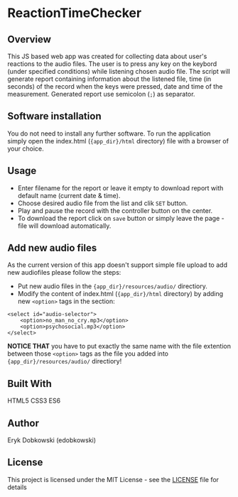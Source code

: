 # ReactionTimeChecker

## Overview
This JS based web app was created for collecting data about user's reactions to the audio files. The user is to press any key on the keybord (under specified conditions) while listening chosen audio file. The script will generate report containing information about the listened file, time (in seconds) of the record when the keys were pressed, date and time of the measurement. Generated report use semicolon (`;`) as separator.

## Software installation
You do not need to install any further software. To run the application simply open the index.html (`{app_dir}/html` directory) file with a browser of your choice.

## Usage
- Enter filename for the report or leave it empty to download report with default name (current date & time).
- Choose desired audio file from the list and clik `SET` button.
- Play and pause the record with the controller button on the center.
- To download the report click on `save` button or simply leave the page - file will download automatically.

## Add new audio files
As the current version of this app doesn't support simple file upload to add new audiofiles please follow the steps:
- Put new audio files in the `{app_dir}/resources/audio/` directiory.
- Modify the content of index.html (`{app_dir}/html` directory) by adding new `<option>` tags in the section:

```
<select id="audio-selector">
    <option>no_man_no_cry.mp3</option>
    <option>psychosocial.mp3</option>
</select>
```

__NOTICE THAT__ you have to put exactly the same name with the file extention between those `<option>` tags as the file you added into `{app_dir}/resources/audio/` directiory!

## Built With
HTML5
CSS3
ES6

## Author
Eryk Dobkowski (edobkowski)

## License
This project is licensed under the MIT License - see the [LICENSE](https://github.com/edobkowski/ReactionTimeChecker/blob/master/LICENCE) file for details
